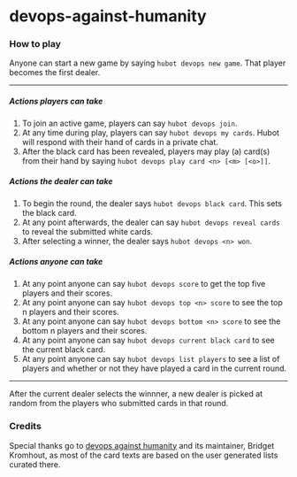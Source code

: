 # devops-against-humanity

### How to play
Anyone can start a new game by saying `hubot devops new game`.  That player becomes the first dealer.

---

##### Actions players can take
1. To join an active game, players can say `hubot devops join`.
1. At any time during play, players can say `hubot devops my cards`.  Hubot will respond with their hand of cards in a private chat.
1. After the black card has been revealed, players may play (a) card(s) from their hand by saying `hubot devops play card <n> [<m> [<o>]]`.

##### Actions the dealer can take
1. To begin the round, the dealer says `hubot devops black card`.  This sets the black card.
1. At any point afterwards, the dealer can say `hubot devops reveal cards` to reveal the submitted white cards.
1. After selecting a winner, the dealer says `hubot devops <n> won`.

##### Actions anyone can take
1. At any point anyone can say `hubot devops score` to get the top five players and their scores.
1. At any point anyone can say `hubot devops top <n> score` to see the top n players and their scores.
1. At any point anyone can say `hubot devops bottom <n> score` to see the bottom n players and their scores.
1. At any point anyone can say `hubot devops current black card` to see the current black card.
1. At any point anyone can say `hubot devops list players` to see a list of players and whether or not they have played a card in the current round.

---

After the current dealer selects the winnner, a new dealer is picked at random from the players who submitted cards in that round.

### Credits
Special thanks go to [devops against humanity](http://devopsagainsthumanity.com) and its maintainer, Bridget Kromhout, as most of the card texts are based on the user generated lists curated there.
